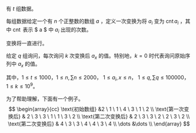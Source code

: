 有 $t$ 组数据。

每组数据给定一个有 $n$ 个正整数的数组 $a$ ，定义一次变换为将 $a_i$ 变为 $\operatorname{cnt}{a_i}$ ，其中 $\operatorname{cnt}$ 表示 $ a $ 中 $a_i$ 出现的次数。

变换将一直进行。

给定 $q$ 组询问，每次询问 $k$ 次变换后 $a_x$ 的值。特别地，$k = 0$ 时代表询问原始序列中 $a_x$ 的值。

其中，$1 \leq t \leq 1000$，$1 \leq n,\sum n \leq 2000$， $1 \leq a_i, x \leq n$， $1 \leq q,\sum q \leq 100000$，$1 \leq k \leq 10^9$。

为了帮助理解，下面有一个例子。
$$
\begin{array}{cc}
	\text{初始数组} &2 \ 1 \ 1 \ 4 \ 3 \ 1 \ 2 \\
	\text{第一次变换后} & 2 \ 3 \ 3 \ 1 \ 1 \ 3 \ 2 \\
	\text{第二次变换后} & 2 \ 3 \ 3 \ 2 \ 2 \ 3 \ 2 \\
	\text{第二次变换后} & 4 \ 3 \ 3 \ 4 \ 4 \ 3 \ 4 \\
	\dots &\dots \\
\end{array}
$$
